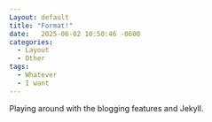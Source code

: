 ```yaml
---
Layout: default
title: "Format!"
date:   2025-06-02 10:50:46 -0600
categories:
  - Layout
  - Other
tags:
  - Whatever
  - I want
---
```

Playing around with the blogging features and Jekyll.

